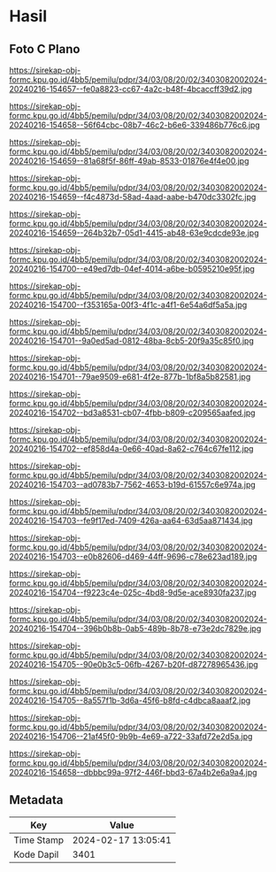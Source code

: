 # Hasil

## Foto C Plano

https://sirekap-obj-formc.kpu.go.id/4bb5/pemilu/pdpr/34/03/08/20/02/3403082002024-20240216-154657--fe0a8823-cc67-4a2c-b48f-4bcaccff39d2.jpg

https://sirekap-obj-formc.kpu.go.id/4bb5/pemilu/pdpr/34/03/08/20/02/3403082002024-20240216-154658--56f64cbc-08b7-46c2-b6e6-339486b776c6.jpg

https://sirekap-obj-formc.kpu.go.id/4bb5/pemilu/pdpr/34/03/08/20/02/3403082002024-20240216-154659--81a68f5f-86ff-49ab-8533-01876e4f4e00.jpg

https://sirekap-obj-formc.kpu.go.id/4bb5/pemilu/pdpr/34/03/08/20/02/3403082002024-20240216-154659--f4c4873d-58ad-4aad-aabe-b470dc3302fc.jpg

https://sirekap-obj-formc.kpu.go.id/4bb5/pemilu/pdpr/34/03/08/20/02/3403082002024-20240216-154659--264b32b7-05d1-4415-ab48-63e9cdcde93e.jpg

https://sirekap-obj-formc.kpu.go.id/4bb5/pemilu/pdpr/34/03/08/20/02/3403082002024-20240216-154700--e49ed7db-04ef-4014-a6be-b0595210e95f.jpg

https://sirekap-obj-formc.kpu.go.id/4bb5/pemilu/pdpr/34/03/08/20/02/3403082002024-20240216-154700--f353165a-00f3-4f1c-a4f1-6e54a6df5a5a.jpg

https://sirekap-obj-formc.kpu.go.id/4bb5/pemilu/pdpr/34/03/08/20/02/3403082002024-20240216-154701--9a0ed5ad-0812-48ba-8cb5-20f9a35c85f0.jpg

https://sirekap-obj-formc.kpu.go.id/4bb5/pemilu/pdpr/34/03/08/20/02/3403082002024-20240216-154701--79ae9509-e681-4f2e-877b-1bf8a5b82581.jpg

https://sirekap-obj-formc.kpu.go.id/4bb5/pemilu/pdpr/34/03/08/20/02/3403082002024-20240216-154702--bd3a8531-cb07-4fbb-b809-c209565aafed.jpg

https://sirekap-obj-formc.kpu.go.id/4bb5/pemilu/pdpr/34/03/08/20/02/3403082002024-20240216-154702--ef858d4a-0e66-40ad-8a62-c764c67fe112.jpg

https://sirekap-obj-formc.kpu.go.id/4bb5/pemilu/pdpr/34/03/08/20/02/3403082002024-20240216-154703--ad0783b7-7562-4653-b19d-61557c6e974a.jpg

https://sirekap-obj-formc.kpu.go.id/4bb5/pemilu/pdpr/34/03/08/20/02/3403082002024-20240216-154703--fe9f17ed-7409-426a-aa64-63d5aa871434.jpg

https://sirekap-obj-formc.kpu.go.id/4bb5/pemilu/pdpr/34/03/08/20/02/3403082002024-20240216-154703--e0b82606-d469-44ff-9696-c78e623ad189.jpg

https://sirekap-obj-formc.kpu.go.id/4bb5/pemilu/pdpr/34/03/08/20/02/3403082002024-20240216-154704--f9223c4e-025c-4bd8-9d5e-ace8930fa237.jpg

https://sirekap-obj-formc.kpu.go.id/4bb5/pemilu/pdpr/34/03/08/20/02/3403082002024-20240216-154704--396b0b8b-0ab5-489b-8b78-e73e2dc7829e.jpg

https://sirekap-obj-formc.kpu.go.id/4bb5/pemilu/pdpr/34/03/08/20/02/3403082002024-20240216-154705--90e0b3c5-06fb-4267-b20f-d87278965436.jpg

https://sirekap-obj-formc.kpu.go.id/4bb5/pemilu/pdpr/34/03/08/20/02/3403082002024-20240216-154705--8a557f1b-3d6a-45f6-b8fd-c4dbca8aaaf2.jpg

https://sirekap-obj-formc.kpu.go.id/4bb5/pemilu/pdpr/34/03/08/20/02/3403082002024-20240216-154706--21af45f0-9b9b-4e69-a722-33afd72e2d5a.jpg

https://sirekap-obj-formc.kpu.go.id/4bb5/pemilu/pdpr/34/03/08/20/02/3403082002024-20240216-154658--dbbbc99a-97f2-446f-bbd3-67a4b2e6a9a4.jpg


## Metadata

| Key        | Value               |
| ---------- | ------------------- |
| Time Stamp | 2024-02-17 13:05:41 |
| Kode Dapil | 3401                |



